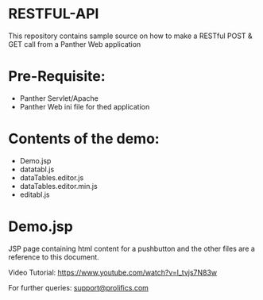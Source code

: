 # RESTFUL-API
This repository contains sample source  on how to make a RESTful POST & GET call from a Panther Web application

# Pre-Requisite:
  * Panther Servlet/Apache
  * Panther Web ini file for thed application

# Contents of the demo:
  * Demo.jsp
  * datatabl.js
  * dataTables.editor.js
  * dataTables.editor.min.js
  * editabl.js
  
# Demo.jsp
JSP page containing html content for a pushbutton and the other files are a reference to this document.

Video Tutorial: https://www.youtube.com/watch?v=l_tvjs7N83w

For further queries: support@prolifics.com
